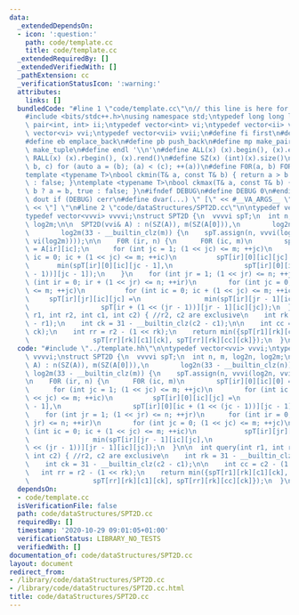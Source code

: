 ```yaml
---
data:
  _extendedDependsOn:
  - icon: ':question:'
    path: code/template.cc
    title: code/template.cc
  _extendedRequiredBy: []
  _extendedVerifiedWith: []
  _pathExtension: cc
  _verificationStatusIcon: ':warning:'
  attributes:
    links: []
  bundledCode: "#line 1 \"code/template.cc\"\n// this line is here for a reason\n\
    #include <bits/stdc++.h>\nusing namespace std;\ntypedef long long ll;\ntypedef\
    \ pair<int, int> ii;\ntypedef vector<int> vi;\ntypedef vector<ii> vii;\ntypedef\
    \ vector<vi> vvi;\ntypedef vector<vii> vvii;\n#define fi first\n#define se second\n\
    #define eb emplace_back\n#define pb push_back\n#define mp make_pair\n#define mt\
    \ make_tuple\n#define endl '\\n'\n#define ALL(x) (x).begin(), (x).end()\n#define\
    \ RALL(x) (x).rbegin(), (x).rend()\n#define SZ(x) (int)(x).size()\n#define FOR(a,\
    \ b, c) for (auto a = (b); (a) < (c); ++(a))\n#define F0R(a, b) FOR (a, 0, (b))\n\
    template <typename T>\nbool ckmin(T& a, const T& b) { return a > b ? a = b, true\
    \ : false; }\ntemplate <typename T>\nbool ckmax(T& a, const T& b) { return a <\
    \ b ? a = b, true : false; }\n#ifndef DEBUG\n#define DEBUG 0\n#endif\n#define\
    \ dout if (DEBUG) cerr\n#define dvar(...) \" [\" << #__VA_ARGS__ \": \" << (__VA_ARGS__)\
    \ << \"] \"\n#line 2 \"code/dataStructures/SPT2D.cc\"\n\ntypedef vector<vvi> vvvi;\n\
    typedef vector<vvvi> vvvvi;\nstruct SPT2D {\n  vvvvi spT;\n  int n, m, log2n,\
    \ log2m;\n\n  SPT2D(vvi& A) : n(SZ(A)), m(SZ(A[0])),\n        log2n(33 - __builtin_clz(n)),\n\
    \        log2m(33 - __builtin_clz(m)) {\n    spT.assign(n, vvvi(log2n, vvi(m,\
    \ vi(log2m))));\n\n    F0R (ir, n) {\n      F0R (ic, m)\n        spT[ir][0][ic][0]\
    \ = A[ir][ic];\n      for (int jc = 1; (1 << jc) <= m; ++jc)\n        for (int\
    \ ic = 0; ic + (1 << jc) <= m; ++ic)\n          spT[ir][0][ic][jc] =\n       \
    \       min(spT[ir][0][ic][jc - 1],\n                  spT[ir][0][ic + (1 << (jc\
    \ - 1))][jc - 1]);\n    }\n    for (int jr = 1; (1 << jr) <= n; ++jr)\n      for\
    \ (int ir = 0; ir + (1 << jr) <= n; ++ir)\n        for (int jc = 0; (1 << jc)\
    \ <= m; ++jc)\n          for (int ic = 0; ic + (1 << jc) <= m; ++ic)\n       \
    \     spT[ir][jr][ic][jc] =\n                min(spT[ir][jr - 1][ic][jc],\n  \
    \                  spT[ir + (1 << (jr - 1))][jr - 1][ic][jc]);\n  }\n\n  int query(int\
    \ r1, int r2, int c1, int c2) { //r2, c2 are exclusive\n    int rk = 31 - __builtin_clz(r2\
    \ - r1);\n    int ck = 31 - __builtin_clz(c2 - c1);\n\n    int cc = c2 - (1 <<\
    \ ck);\n    int rr = r2 - (1 << rk);\n    return min({spT[r1][rk][c1][ck], spT[r1][rk][cc][ck],\n\
    \                spT[rr][rk][c1][ck], spT[rr][rk][cc][ck]});\n  }\n};\n"
  code: "#include \"../template.hh\"\n\ntypedef vector<vvi> vvvi;\ntypedef vector<vvvi>\
    \ vvvvi;\nstruct SPT2D {\n  vvvvi spT;\n  int n, m, log2n, log2m;\n\n  SPT2D(vvi&\
    \ A) : n(SZ(A)), m(SZ(A[0])),\n        log2n(33 - __builtin_clz(n)),\n       \
    \ log2m(33 - __builtin_clz(m)) {\n    spT.assign(n, vvvi(log2n, vvi(m, vi(log2m))));\n\
    \n    F0R (ir, n) {\n      F0R (ic, m)\n        spT[ir][0][ic][0] = A[ir][ic];\n\
    \      for (int jc = 1; (1 << jc) <= m; ++jc)\n        for (int ic = 0; ic + (1\
    \ << jc) <= m; ++ic)\n          spT[ir][0][ic][jc] =\n              min(spT[ir][0][ic][jc\
    \ - 1],\n                  spT[ir][0][ic + (1 << (jc - 1))][jc - 1]);\n    }\n\
    \    for (int jr = 1; (1 << jr) <= n; ++jr)\n      for (int ir = 0; ir + (1 <<\
    \ jr) <= n; ++ir)\n        for (int jc = 0; (1 << jc) <= m; ++jc)\n          for\
    \ (int ic = 0; ic + (1 << jc) <= m; ++ic)\n            spT[ir][jr][ic][jc] =\n\
    \                min(spT[ir][jr - 1][ic][jc],\n                    spT[ir + (1\
    \ << (jr - 1))][jr - 1][ic][jc]);\n  }\n\n  int query(int r1, int r2, int c1,\
    \ int c2) { //r2, c2 are exclusive\n    int rk = 31 - __builtin_clz(r2 - r1);\n\
    \    int ck = 31 - __builtin_clz(c2 - c1);\n\n    int cc = c2 - (1 << ck);\n \
    \   int rr = r2 - (1 << rk);\n    return min({spT[r1][rk][c1][ck], spT[r1][rk][cc][ck],\n\
    \                spT[rr][rk][c1][ck], spT[rr][rk][cc][ck]});\n  }\n};\n"
  dependsOn:
  - code/template.cc
  isVerificationFile: false
  path: code/dataStructures/SPT2D.cc
  requiredBy: []
  timestamp: '2020-10-29 09:01:05+01:00'
  verificationStatus: LIBRARY_NO_TESTS
  verifiedWith: []
documentation_of: code/dataStructures/SPT2D.cc
layout: document
redirect_from:
- /library/code/dataStructures/SPT2D.cc
- /library/code/dataStructures/SPT2D.cc.html
title: code/dataStructures/SPT2D.cc
---
```

